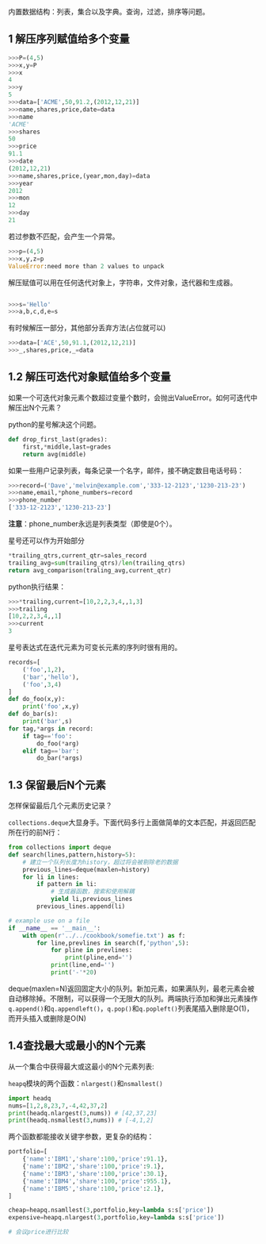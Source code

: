 内置数据结构：列表，集合以及字典。查询，过滤，排序等问题。

## 1 解压序列赋值给多个变量

```python
>>>P=(4,5)
>>>x,y=P
>>>x
4
>>>y
5
>>>data=['ACME',50,91.2,(2012,12,21)]
>>>name,shares,price,date=data
>>>name
'ACME'
>>>shares
50
>>>price
91.1
>>>date
(2012,12,21)
>>>name,shares,price,(year,mon,day)=data
>>>year
2012
>>>mon
12
>>>day
21
```
若过参数不匹配，会产生一个异常。
```python
>>>p=(4,5)
>>>x,y,z=p
ValueError:need more than 2 values to unpack
```
解压赋值可以用在任何迭代对象上，字符串，文件对象，迭代器和生成器。

```python

>>>s='Hello'
>>>a,b,c,d,e=s
```

有时候解压一部分，其他部分丢弃方法(占位就可以)

```python
>>>data=['ACE',50,91.1,(2012,12,21)]
>>>_,shares,price,_=data
```

## 1.2 解压可迭代对象赋值给多个变量

如果一个可迭代对象元素个数超过变量个数时，会抛出ValueError。如何可迭代中解压出N个元素？

python的星号解决这个问题。

```python
def drop_first_last(grades):
	first,*middle,last=grades
	return avg(middle)
```

如果一些用户记录列表，每条记录一个名字，邮件，接不确定数目电话号码：

```python
>>>record=('Dave','melvin@example.com','333-12-2123','1230-213-23')
>>>name,email,*phone_numbers=record
>>>phone_number
['333-12-2123','1230-213-23']
```
**注意**：phone_number永远是列表类型（即使是0个）。

星号还可以作为开始部分

```python
*trailing_qtrs,current_qtr=sales_record
trailing_avg=sum(trailing_qtrs)/len(trailing_qtrs)
return avg_comparison(traling_avg,current_qtr)
```
python执行结果：

```python
>>>*trailing,current=[10,2,2,3,4,,1,3]
>>>trailing
[10,2,2,3,4,,1]
>>>current
3
```
星号表达式在迭代元素为可变长元素的序列时很有用的。

```python
records=[
	('foo',1,2),
	('bar','hello'),
	('foo',3,4)
]
def do_foo(x,y):
	print('foo',x,y)
def do_bar(s):
	print('bar',s)
for tag,*args in record:
	if tag=='foo':
		do_foo(*arg)
	elif tag=='bar':
		do_bar(*args)
```

## 1.3 保留最后N个元素

怎样保留最后几个元素历史记录？

`collections.deque`大显身手。下面代码多行上面做简单的文本匹配，并返回匹配所在行的前N行：

```python
from collections import deque
def search(lines,pattern,history=5):
	# 建立一个队列长度为history，超过将会被剔除老的数据
	previous_lines=deque(maxlen=history)
	for li in lines:
		if pattern in li:
			# 生成器函数，搜索和使用解耦
			yield li,previous_lines
		previous_lines.append(li)

# example use on a file
if __name__ == '__main__':
	with open(r'../../cookbook/somefie.txt') as f:
		for line,prevlines in search(f,'python',5):
			for pline in prevlines:
				print(pline,end='')
			print(line,end='')
			print('-'*20)
```

deque(maxlen=N)返回固定大小的队列。新加元素，如果满队列，最老元素会被自动移除掉。不限制，可以获得一个无限大的队列。两端执行添加和弹出元素操作`q.append()`和`q.appendleft()`，`q.pop()`和`q.popleft()`列表尾插入删除是O(1)，而开头插入或删除是O(N)

## 1.4查找最大或最小的N个元素

从一个集合中获得最大或这最小的N个元素列表:

`heapq`模块的两个函数：`nlargest()`和`nsmallest()`

```python
import headq
nums=[1,2,8,23,7,-4,42,37,2]
print(headq.nlargest(3,nums)) # [42,37,23]
print(headq.nsmallest(3,nums)) # [-4,1,2]
```

两个函数都能接收关键字参数，更复杂的结构：

```python
portfolio=[
	{'name':'IBM1','share':100,'price':91.1},
	{'name':'IBM2','share':100,'price':9.1},
	{'name':'IBM3','share':100,'price':30.1},
	{'name':'IBM4','share':100,'price':955.1},
	{'name':'IBM5','share':100,'price':2.1},
]

cheap=heapq.nsamllest(3,portfolio,key=lambda s:s['price'])
expensive=heapq.nlargest(3,portfolio,key=lambda s:s['price'])

# 会议price进行比较
```